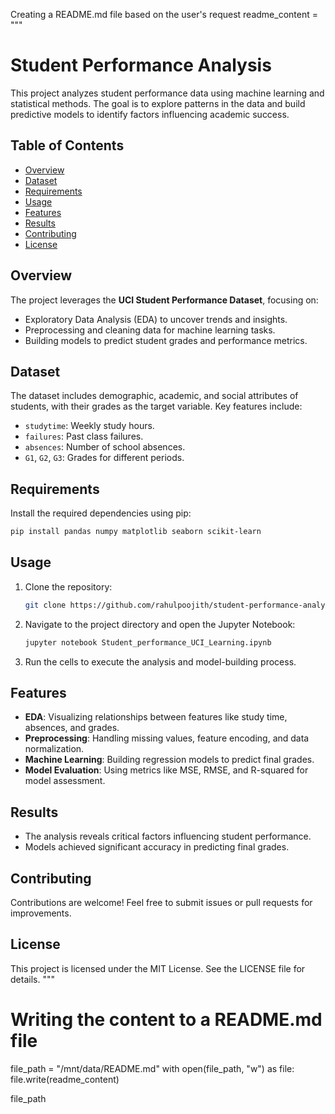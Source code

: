  Creating a README.md file based on the user's request
readme_content = """
# Student Performance Analysis

This project analyzes student performance data using machine learning and statistical methods. 
The goal is to explore patterns in the data and build predictive models to identify factors influencing academic success.

## Table of Contents
- [Overview](#overview)
- [Dataset](#dataset)
- [Requirements](#requirements)
- [Usage](#usage)
- [Features](#features)
- [Results](#results)
- [Contributing](#contributing)
- [License](#license)

## Overview
The project leverages the **UCI Student Performance Dataset**, focusing on:
- Exploratory Data Analysis (EDA) to uncover trends and insights.
- Preprocessing and cleaning data for machine learning tasks.
- Building models to predict student grades and performance metrics.

## Dataset
The dataset includes demographic, academic, and social attributes of students, with their grades as the target variable. Key features include:
- `studytime`: Weekly study hours.
- `failures`: Past class failures.
- `absences`: Number of school absences.
- `G1`, `G2`, `G3`: Grades for different periods.

## Requirements
Install the required dependencies using pip:
```bash
pip install pandas numpy matplotlib seaborn scikit-learn
```

## Usage
1. Clone the repository:
    ```bash
    git clone https://github.com/rahulpoojith/student-performance-analysis.git
    ```
2. Navigate to the project directory and open the Jupyter Notebook:
    ```bash
    jupyter notebook Student_performance_UCI_Learning.ipynb
    ```

3. Run the cells to execute the analysis and model-building process.

## Features
- **EDA**: Visualizing relationships between features like study time, absences, and grades.
- **Preprocessing**: Handling missing values, feature encoding, and data normalization.
- **Machine Learning**: Building regression models to predict final grades.
- **Model Evaluation**: Using metrics like MSE, RMSE, and R-squared for model assessment.

## Results
- The analysis reveals critical factors influencing student performance.
- Models achieved significant accuracy in predicting final grades.

## Contributing
Contributions are welcome! Feel free to submit issues or pull requests for improvements.

## License
This project is licensed under the MIT License. See the LICENSE file for details.
"""

# Writing the content to a README.md file
file_path = "/mnt/data/README.md"
with open(file_path, "w") as file:
    file.write(readme_content)

file_path